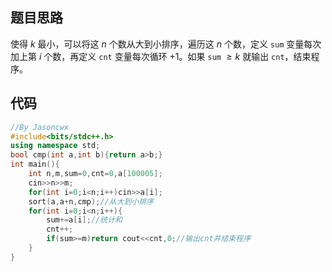 ## 题目思路
使得 $k$ 最小，可以将这 $n$ 个数从大到小排序，遍历这 $n$ 个数，定义 `sum` 变量每次加上第 $i$ 个数，再定义 `cnt` 变量每次循环 $+1$。如果 `sum` $\ge k$ 就输出 `cnt`，结束程序。

## 代码
```cpp
//By Jasoncwx
#include<bits/stdc++.h>
using namespace std;
bool cmp(int a,int b){return a>b;}
int main(){
	int n,m,sum=0,cnt=0,a[100005];
	cin>>n>>m;
	for(int i=0;i<n;i++)cin>>a[i];
	sort(a,a+n,cmp);//从大到小排序
	for(int i=0;i<n;i++){
		sum+=a[i];//统计和
		cnt++;
		if(sum>=m)return cout<<cnt,0;//输出cnt并结束程序
	}
}
```
